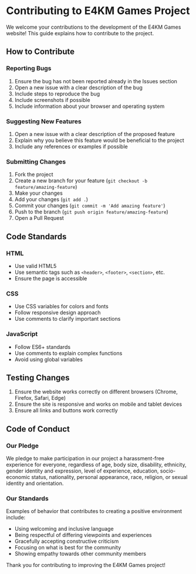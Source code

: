 # Contributing to E4KM Games Project

We welcome your contributions to the development of the E4KM Games website! This guide explains how to contribute to the project.

## How to Contribute

### Reporting Bugs

1. Ensure the bug has not been reported already in the Issues section
2. Open a new issue with a clear description of the bug
3. Include steps to reproduce the bug
4. Include screenshots if possible
5. Include information about your browser and operating system

### Suggesting New Features

1. Open a new issue with a clear description of the proposed feature
2. Explain why you believe this feature would be beneficial to the project
3. Include any references or examples if possible

### Submitting Changes

1. Fork the project
2. Create a new branch for your feature (`git checkout -b feature/amazing-feature`)
3. Make your changes
4. Add your changes (`git add .`)
5. Commit your changes (`git commit -m 'Add amazing feature'`)
6. Push to the branch (`git push origin feature/amazing-feature`)
7. Open a Pull Request

## Code Standards

### HTML

- Use valid HTML5
- Use semantic tags such as `<header>`, `<footer>`, `<section>`, etc.
- Ensure the page is accessible

### CSS

- Use CSS variables for colors and fonts
- Follow responsive design approach
- Use comments to clarify important sections

### JavaScript

- Follow ES6+ standards
- Use comments to explain complex functions
- Avoid using global variables

## Testing Changes

1. Ensure the website works correctly on different browsers (Chrome, Firefox, Safari, Edge)
2. Ensure the site is responsive and works on mobile and tablet devices
3. Ensure all links and buttons work correctly

## Code of Conduct

### Our Pledge

We pledge to make participation in our project a harassment-free experience for everyone, regardless of age, body size, disability, ethnicity, gender identity and expression, level of experience, education, socio-economic status, nationality, personal appearance, race, religion, or sexual identity and orientation.

### Our Standards

Examples of behavior that contributes to creating a positive environment include:

- Using welcoming and inclusive language
- Being respectful of differing viewpoints and experiences
- Gracefully accepting constructive criticism
- Focusing on what is best for the community
- Showing empathy towards other community members

Thank you for contributing to improving the E4KM Games project!